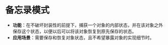 # 备忘录模式

* **功能**：在不破坏封装性的前提下，捕获一个对象的内部状态，并在该对象之外保存这个状态，以便以后可以将该对象恢复到原先保存的状态。
* **应用场景**：需要保存和恢复对象状态，且不希望暴露对象的实现细节时。